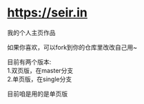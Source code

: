 # https://seir.in
我的个人主页作品

如果你喜欢，可以fork到你的仓库里改改自己用~

目前有两个版本:<br>
1.双页版，在master分支<br>
2.单页版，在single分支

目前咱是用的是单页版